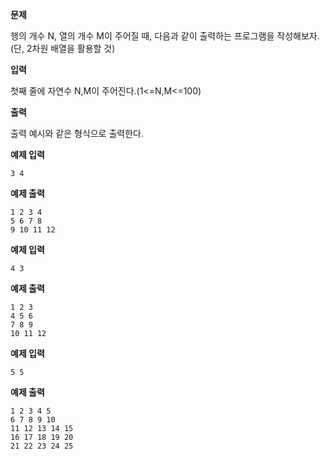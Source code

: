 **문제**

행의 개수 N, 열의 개수 M이 주어질 때, 다음과 같이 출력하는 프로그램을 작성해보자. (단, 2차원 배열을 활용할 것)  

**입력**

첫째 줄에 자연수 N,M이 주어진다.(1<=N,M<=100)

 

**출력**

출력 예시와 같은 형식으로 출력한다.

 

**예제 입력**

```
3 4
```

**예제 출력**

```
1 2 3 4 
5 6 7 8 
9 10 11 12
```

**예제 입력**

```
4 3
```

**예제 출력**

```
1 2 3 
4 5 6 
7 8 9 
10 11 12
```

**예제 입력**

```
5 5
```

**예제 출력**

```
1 2 3 4 5 
6 7 8 9 10 
11 12 13 14 15 
16 17 18 19 20 
21 22 23 24 25
```



